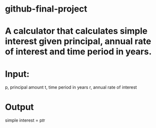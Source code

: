 # github-final-project
# A calculator that calculates simple interest given principal, annual rate of interest and time period in years.

# Input:
   p, principal amount
   t, time period in years
   r, annual rate of interest
# Output
   simple interest = p*t*r
